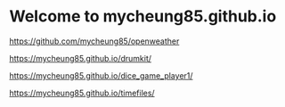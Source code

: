 # Welcome to mycheung85.github.io

https://github.com/mycheung85/openweather

https://mycheung85.github.io/drumkit/

https://mycheung85.github.io/dice_game_player1/

https://mycheung85.github.io/timefiles/
